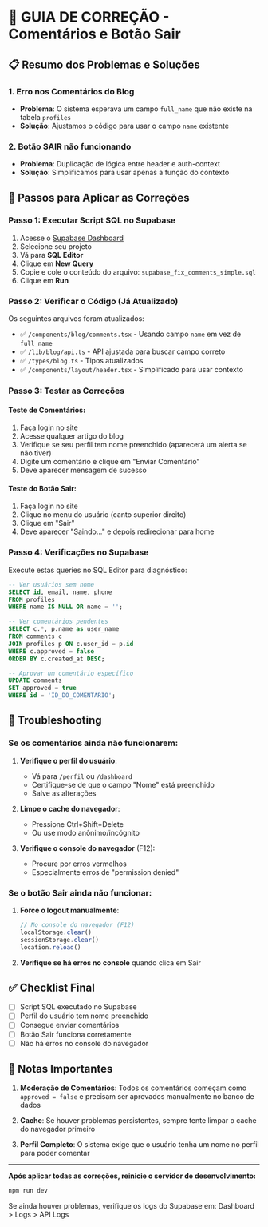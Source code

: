 # 🔧 GUIA DE CORREÇÃO - Comentários e Botão Sair

## 📋 Resumo dos Problemas e Soluções

### 1. **Erro nos Comentários do Blog**
- **Problema**: O sistema esperava um campo `full_name` que não existe na tabela `profiles`
- **Solução**: Ajustamos o código para usar o campo `name` existente

### 2. **Botão SAIR não funcionando**
- **Problema**: Duplicação de lógica entre header e auth-context
- **Solução**: Simplificamos para usar apenas a função do contexto

## 🚀 Passos para Aplicar as Correções

### Passo 1: Executar Script SQL no Supabase

1. Acesse o [Supabase Dashboard](https://supabase.com/dashboard)
2. Selecione seu projeto
3. Vá para **SQL Editor**
4. Clique em **New Query**
5. Copie e cole o conteúdo do arquivo: `supabase_fix_comments_simple.sql`
6. Clique em **Run**

### Passo 2: Verificar o Código (Já Atualizado)

Os seguintes arquivos foram atualizados:
- ✅ `/components/blog/comments.tsx` - Usando campo `name` em vez de `full_name`
- ✅ `/lib/blog/api.ts` - API ajustada para buscar campo correto
- ✅ `/types/blog.ts` - Tipos atualizados
- ✅ `/components/layout/header.tsx` - Simplificado para usar contexto

### Passo 3: Testar as Correções

#### Teste de Comentários:
1. Faça login no site
2. Acesse qualquer artigo do blog
3. Verifique se seu perfil tem nome preenchido (aparecerá um alerta se não tiver)
4. Digite um comentário e clique em "Enviar Comentário"
5. Deve aparecer mensagem de sucesso

#### Teste do Botão Sair:
1. Faça login no site
2. Clique no menu do usuário (canto superior direito)
3. Clique em "Sair"
4. Deve aparecer "Saindo..." e depois redirecionar para home

### Passo 4: Verificações no Supabase

Execute estas queries no SQL Editor para diagnóstico:

```sql
-- Ver usuários sem nome
SELECT id, email, name, phone 
FROM profiles 
WHERE name IS NULL OR name = '';

-- Ver comentários pendentes
SELECT c.*, p.name as user_name 
FROM comments c
JOIN profiles p ON c.user_id = p.id
WHERE c.approved = false 
ORDER BY c.created_at DESC;

-- Aprovar um comentário específico
UPDATE comments 
SET approved = true 
WHERE id = 'ID_DO_COMENTARIO';
```

## 🐛 Troubleshooting

### Se os comentários ainda não funcionarem:

1. **Verifique o perfil do usuário**:
   - Vá para `/perfil` ou `/dashboard`
   - Certifique-se de que o campo "Nome" está preenchido
   - Salve as alterações

2. **Limpe o cache do navegador**:
   - Pressione Ctrl+Shift+Delete
   - Ou use modo anônimo/incógnito

3. **Verifique o console do navegador** (F12):
   - Procure por erros vermelhos
   - Especialmente erros de "permission denied"

### Se o botão Sair ainda não funcionar:

1. **Force o logout manualmente**:
   ```javascript
   // No console do navegador (F12)
   localStorage.clear()
   sessionStorage.clear()
   location.reload()
   ```

2. **Verifique se há erros no console** quando clica em Sair

## ✅ Checklist Final

- [ ] Script SQL executado no Supabase
- [ ] Perfil do usuário tem nome preenchido
- [ ] Consegue enviar comentários
- [ ] Botão Sair funciona corretamente
- [ ] Não há erros no console do navegador

## 📝 Notas Importantes

1. **Moderação de Comentários**: Todos os comentários começam como `approved = false` e precisam ser aprovados manualmente no banco de dados

2. **Cache**: Se houver problemas persistentes, sempre tente limpar o cache do navegador primeiro

3. **Perfil Completo**: O sistema exige que o usuário tenha um nome no perfil para poder comentar

---

**Após aplicar todas as correções, reinicie o servidor de desenvolvimento:**

```bash
npm run dev
```

Se ainda houver problemas, verifique os logs do Supabase em:
Dashboard > Logs > API Logs
